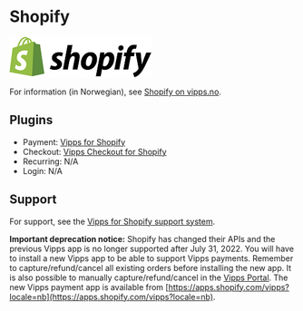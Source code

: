 <!-- START_METADATA
---
title: Shopify plugin platform
sidebar_label: Shopify
hide_table_of_contents: true
pagination_next: null
pagination_prev: null
---
END_METADATA -->

# Shopify

![Shopify logo](images/shopify.png)

For information (in Norwegian), see [Shopify on vipps.no](https://www.vipps.no/produkter-og-tjenester/bedrift/ta-betalt-paa-nett/ta-betalt-paa-nett/shopify/).


## Plugins

* Payment: [Vipps for Shopify](https://github.com/vippsas/vipps-shopify)
* Checkout: [Vipps Checkout for Shopify](https://apps.shopify.com/vipps-checkout?locale=nb)
* Recurring: N/A
* Login: N/A

## Support

For support, see the [Vipps for Shopify support system](https://vipps-shopify.atlassian.net/servicedesk/customer/portal/3).

**Important deprecation notice:** Shopify has changed their APIs and the previous
Vipps app is no longer supported after July 31, 2022. You will have to install a
new Vipps app to be able to support Vipps payments. Remember to capture/refund/cancel
all existing orders before installing the new app. It is also possible to manually
capture/refund/cancel in the [Vipps Portal](https://portal.vipps.no).
The new Vipps payment app is available from [https://apps.shopify.com/vipps?locale=nb](https://apps.shopify.com/vipps?locale=nb).
